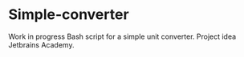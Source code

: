 # Simple-converter


Work in progress Bash script for a simple unit converter. 
Project idea Jetbrains Academy.

